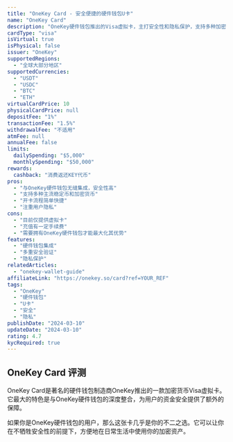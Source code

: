```yaml
---
title: "OneKey Card - 安全便捷的硬件钱包U卡"
name: "OneKey Card"
description: "OneKey硬件钱包推出的Visa虚拟卡，主打安全性和隐私保护，支持多种加密货币。"
cardType: "visa"
isVirtual: true
isPhysical: false
issuer: "OneKey"
supportedRegions:
  - "全球大部分地区"
supportedCurrencies:
  - "USDT"
  - "USDC"
  - "BTC"
  - "ETH"
virtualCardPrice: 10
physicalCardPrice: null
depositFee: "1%"
transactionFee: "1.5%"
withdrawalFee: "不适用"
atmFee: null
annualFee: false
limits:
  dailySpending: "$5,000"
  monthlySpending: "$50,000"
rewards:
  cashback: "消费返还KEY代币"
pros:
  - "与OneKey硬件钱包无缝集成，安全性高"
  - "支持多种主流稳定币和加密货币"
  - "开卡流程简单快捷"
  - "注重用户隐私"
cons:
  - "目前仅提供虚拟卡"
  - "充值有一定手续费"
  - "需要拥有OneKey硬件钱包才能最大化其优势"
features:
  - "硬件钱包集成"
  - "多重安全验证"
  - "隐私保护"
relatedArticles:
  - "onekey-wallet-guide"
affiliateLink: "https://onekey.so/card?ref=YOUR_REF"
tags:
  - "OneKey"
  - "硬件钱包"
  - "U卡"
  - "安全"
  - "隐私"
publishDate: "2024-03-10"
updateDate: "2024-03-10"
rating: 4.7
kycRequired: true
---
```


## OneKey Card 评测

OneKey Card是著名的硬件钱包制造商OneKey推出的一款加密货币Visa虚拟卡。它最大的特色是与OneKey硬件钱包的深度整合，为用户的资金安全提供了额外的保障。

如果你是OneKey硬件钱包的用户，那么这张卡几乎是你的不二之选。它可以让你在不牺牲安全性的前提下，方便地在日常生活中使用你的加密资产。
